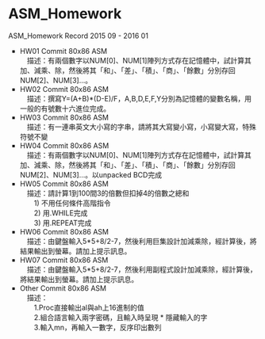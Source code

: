 # ASM_Homework
ASM_Homework Record 2015 09 - 2016 01
<ul type=square>
    <li>HW01	Commit 80x86 ASM</li>
    　描述：有兩個數字以NUM[0]、NUM[1]陣列方式存在記憶體中，試計算其加、減乘、除，然後將其「和」、「差」、「積」、「商」、「餘數」分別存回NUM[2]、NUM[3]...。
    <li>HW02	Commit 80x86 ASM</li>
    　描述：撰寫Y=(A+B)*(D-E)/F，A,B,D,E,F,Y分別為記憶體的變數名稱，用一般的有號數十六進位完成。
    <li>HW03	Commit 80x86 ASM</li>
    　描述：有一連串英文大小寫的字串，請將其大寫變小寫，小寫變大寫，特殊符號不變
    <li>HW04	Commit 80x86 ASM</li>
    　描述：有兩個數字以NUM[0]、NUM[1]陣列方式存在記憶體中，試計算其加、減乘、除，然後將其「和」、「差」、「積」、「商」、「餘數」分別存回NUM[2]、NUM[3]...。以unpacked BCD完成
    <li>HW05	Commit 80x86 ASM</li>
    　描述：請計算1到100間3的倍數但扣掉4的倍數之總和<br>
　　1) 不用任何條件高階指令<br>
　　2) 用.WHILE完成<br>
　　3) 用.REPEAT完成<br>
    <li>HW06	Commit 80x86 ASM</li>
    　描述：由鍵盤輸入5*5+8/2-7，然後利用巨集設計加減乘除，經計算後，將結果輸出到螢幕。請加上提示訊息。
    <li>HW07	Commit 80x86 ASM</li>
    　描述：由鍵盤輸入5*5+8/2-7，然後利用副程式設計加減乘除，經計算後，將結果輸出到螢幕。請加上提示訊息。
    <li>Other	Commit 80x86 ASM</li>
    　描述：<br>
    　　1.Proc直接輸出al與ah上16進制的值<br>
    　　2.組合語言輸入兩字密碼，且輸入時呈現 * 隱藏輸入的字<br>
    　　3.輸入mn，再輸入一數字，反序印出數列<br>
</ul>
